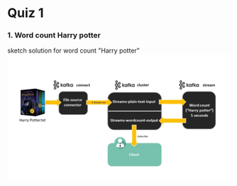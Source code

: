 # Quiz 1
### 1. Word count Harry potter

sketch solution for word count "Harry potter"
![Word count Harry potter](https://github.com/E4RTTH/Project-Quiz-Real_Time_Analytic/blob/main/Quiz%2001%20-%20Word%20count%20%26%20TF-IDF/sketch%20solution%201.jpg)
